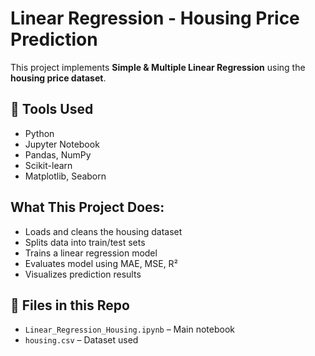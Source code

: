 #  Linear Regression - Housing Price Prediction

This project implements **Simple & Multiple Linear Regression** using the **housing price dataset**.

## 🔧 Tools Used
- Python
- Jupyter Notebook
- Pandas, NumPy
- Scikit-learn
- Matplotlib, Seaborn

##  What This Project Does:
- Loads and cleans the housing dataset
- Splits data into train/test sets
- Trains a linear regression model
- Evaluates model using MAE, MSE, R²
- Visualizes prediction results

## 📁 Files in this Repo
- `Linear_Regression_Housing.ipynb` – Main notebook
- `housing.csv` – Dataset used
